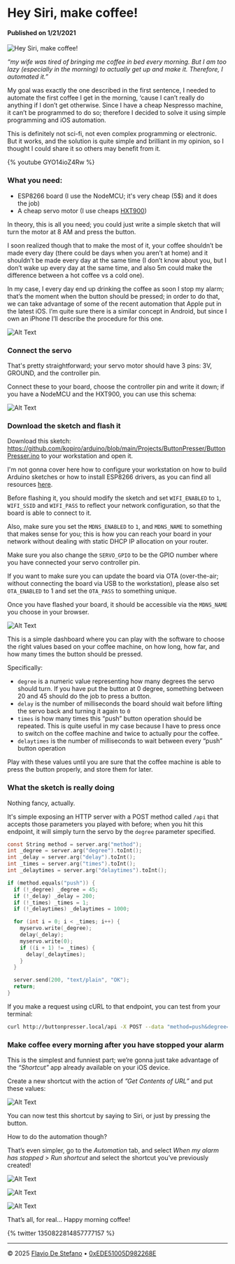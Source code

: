 # Hey Siri, make coffee!

#### Published on 1/21/2021

![Hey Siri, make coffee!](https://media2.dev.to/dynamic/image/width=1000,height=420,fit=cover,gravity=auto,format=auto/https%3A%2F%2Fdev-to-uploads.s3.amazonaws.com%2Fi%2Fxetf3o819s0vfos6h9mn.jpeg)

*“my wife was tired of bringing me coffee in bed every morning. But I am too lazy (especially in the morning) to actually get up and make it. Therefore, I automated it.”*

My goal was exactly the one described in the first sentence, I needed to automate the first coffee I get in the morning, ‘cause I can’t really do anything if I don’t get otherwise. Since I have a cheap Nespresso machine, it can’t be programmed to do so; therefore I decided to solve it using simple programming and iOS automation.

This is definitely not sci-fi, not even complex programming or electronic. But it works, and the solution is quite simple and brilliant in my opinion, so I thought I could share it so others may benefit from it.

{% youtube GYO14ioZ4Rw %}

### What you need:

- ESP8266 board (I use the NodeMCU; it's very cheap (5$) and it does the job)
- A cheap servo motor (I use cheaps [HXT900](https://github.com/kopiro/arduino/blob/main/stuff/hextronik-hxt900.jpg))

In theory, this is all you need; you could just write a simple sketch that will turn the motor at 8 AM and press the button.

I soon realized though that to make the most of it, your coffee shouldn’t be made every day (there could be days when you aren’t at home) and it shouldn’t be made every day at the same time (I don’t know about you, but I don’t wake up every day at the same time, and also 5m could make the difference between a hot coffee vs a cold one).

In my case, I every day end up drinking the coffee as soon I stop my alarm; that’s the moment when the button should be pressed; in order to do that, we can take advantage of some of the recent automation that Apple put in the latest iOS. I’m quite sure there is a similar concept in Android, but since I own an iPhone I’ll describe the procedure for this one.

![Alt Text](https://dev-to-uploads.s3.amazonaws.com/i/c56ulsht6ffzo7fgaxmv.jpeg)

### Connect the servo

That's pretty straightforward; your servo motor should have 3 pins: 3V, GROUND, and the controller pin.

Connect these to your board, choose the controller pin and write it down; if you have a NodeMCU and the HXT900, you can use this schema:

![Alt Text](https://dev-to-uploads.s3.amazonaws.com/i/4ap1cn6qk9yth37xvmvr.png)

### Download the sketch and flash it

Download this sketch: https://github.com/kopiro/arduino/blob/main/Projects/ButtonPresser/ButtonPresser.ino to your workstation and open it.

I'm not gonna cover here how to configure your workstation on how to build Arduino sketches or how to install ESP8266 drivers, as you can find all resources [here](https://www.espressif.com/en/products/socs/esp8266).

Before flashing it, you should modify the sketch and set `WIFI_ENABLED` to `1`, `WIFI_SSID` and `WIFI_PASS` to reflect your network configuration, so that the board is able to connect to it.

Also, make sure you set the `MDNS_ENABLED` to `1`, and `MDNS_NAME` to something that makes sense for you; this is how you can reach your board in your network without dealing with static DHCP IP allocation on your router.

Make sure you also change the `SERVO_GPIO` to be the GPIO number where you have connected your servo controller pin.

If you want to make sure you can update the board via OTA (over-the-air; without connecting the board via USB to the workstation), please also set `OTA_ENABLED` to 1 and set the `OTA_PASS` to something unique.

Once you have flashed your board, it should be accessible via the `MDNS_NAME` you choose in your browser.

![Alt Text](https://dev-to-uploads.s3.amazonaws.com/i/dxd69zq3o8av7dpe53tk.png)

This is a simple dashboard where you can play with the software to choose the right values based on your coffee machine, on how long, how far, and how many times the button should be pressed.

Specifically:

* `degree` is a numeric value representing how many degrees the servo should turn. If you have put the button at 0 degree, something between 20 and 45 should do the job to press a button.
* `delay` is the number of milliseconds the board should wait before lifting the servo back and turning it again to `0`
* `times` is how many times this “push” button operation should be repeated. This is quite useful in my case because I have to press once to switch on the coffee machine and twice to actually pour the coffee.
* `delaytimes` is the number of milliseconds to wait between every “push” button operation

Play with these values until you are sure that the coffee machine is able to press the button properly, and store them for later.

### What the sketch is really doing

Nothing fancy, actually.

It's simple exposing an HTTP server with a POST method called `/api` that accepts those parameters you played with before; when you hit this endpoint, it will simply turn the servo by the `degree` parameter specified.

```c
const String method = server.arg("method");
int _degree = server.arg("degree").toInt();
int _delay = server.arg("delay").toInt();
int _times = server.arg("times").toInt();
int _delaytimes = server.arg("delaytimes").toInt();

if (method.equals("push")) {
  if (!_degree) _degree = 45;
  if (!_delay) _delay = 200;
  if (!_times) _times = 1;
  if (!_delaytimes) _delaytimes = 1000;

  for (int i = 0; i < _times; i++) {
    myservo.write(_degree);
    delay(_delay);
    myservo.write(0);
    if ((i + 1) != _times) {
      delay(_delaytimes);
    }
  }

  server.send(200, "text/plain", "OK");
  return;
}
```

If you make a request using cURL to that endpoint, you can test from your terminal:

```sh
curl http://buttonpresser.local/api -X POST --data "method=push&degree=20&times=2"
```

### Make coffee every morning after you have stopped your alarm

This is the simplest and funniest part; we’re gonna just take advantage of the *“Shortcut”* app already available on your iOS device.

Create a new shortcut with the action of *”Get Contents of URL”* and put these values:

![Alt Text](https://dev-to-uploads.s3.amazonaws.com/i/27oyltgsmftqkvi1iqez.jpeg)

You can now test this shortcut by saying to Siri, or just by pressing the button.

How to do the automation though?

That’s even simpler, go to the *Automation* tab, and select *When my alarm has stopped* > *Run shortcut* and select the shortcut you’ve previously created!

![Alt Text](https://dev-to-uploads.s3.amazonaws.com/i/q8c4h94wr802fmmr79ol.png)

![Alt Text](https://dev-to-uploads.s3.amazonaws.com/i/7mj1xbxbm4kjlrm64ob1.png)

![Alt Text](https://dev-to-uploads.s3.amazonaws.com/i/17aq3laeklk14pezigxb.png)

That’s all, for real... Happy morning coffee!

{% twitter 1350822814857777157 %}







---

© 2025 [Flavio De Stefano](https://www.kopiro.me) • [0xEDE51005D982268E](https://www.kopiro.me/gpg.txt)